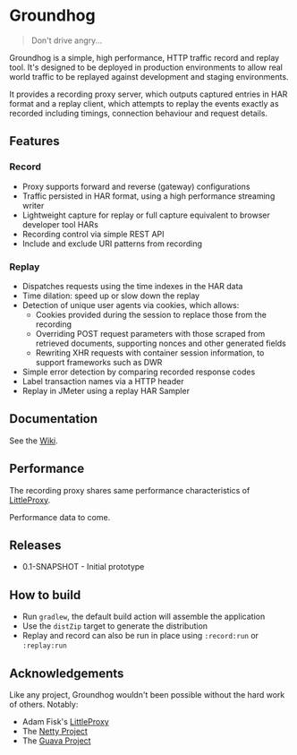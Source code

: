 # Groundhog

> Don't drive angry...

Groundhog is a simple, high performance, HTTP traffic record and replay tool. It's designed to be deployed in production environments to allow real world traffic to be replayed against development and staging environments.

It provides a recording proxy server, which outputs captured entries in HAR format and a replay client, which attempts to replay the events exactly as recorded including timings, connection behaviour and request details.

## Features

### Record

* Proxy supports forward and reverse (gateway) configurations
* Traffic persisted in HAR format, using a high performance streaming writer
* Lightweight capture for replay or full capture equivalent to browser developer tool HARs
* Recording control via simple REST API
* Include and exclude URI patterns from recording

### Replay

* Dispatches requests using the time indexes in the HAR data
* Time dilation: speed up or slow down the replay
* Detection of unique user agents via cookies, which allows:
    * Cookies provided during the session to replace those from the recording
    * Overriding POST request parameters with those scraped from retrieved documents, supporting nonces and other generated fields
    * Rewriting XHR requests with container session information, to support frameworks such as DWR
* Simple error detection by comparing recorded response codes
* Label transaction names via a HTTP header
* Replay in JMeter using a replay HAR Sampler

## Documentation

See the [Wiki](https://github.com/blackboard/groundhog/wiki).

## Performance

The recording proxy shares same performance characteristics of [LittleProxy](https://github.com/adamfisk/LittleProxy).

Performance data to come.

## Releases

* 0.1-SNAPSHOT - Initial prototype

## How to build

* Run `gradlew`, the default build action will assemble the application
* Use the `distZip` target to generate the distribution
* Replay and record can also be run in place using `:record:run` or `:replay:run`

## Acknowledgements

Like any project, Groundhog wouldn't been possible without the hard work of others. Notably:

* Adam Fisk's [LittleProxy](https://github.com/adamfisk/LittleProxy)
* The [Netty Project](http://netty.io/)
* The [Guava Project](https://code.google.com/p/guava-libraries/)

